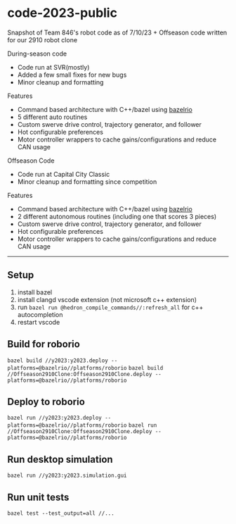 # code-2023-public

Snapshot of Team 846's robot code as of 7/10/23 + Offseason code written for our 2910 robot clone

During-season code
 - Code run at SVR(mostly)
 - Added a few small fixes for new bugs
 - Minor cleanup and formatting

Features
 - Command based architecture with C++/bazel using [bazelrio](https://github.com/bazelRio/bazelRio/)
 - 5 different auto routines
 - Custom swerve drive control, trajectory generator, and follower
 - Hot configurable preferences
 - Motor controller wrappers to cache gains/configurations and reduce CAN usage

Offseason Code
 - Code run at Capital City Classic
 - Minor cleanup and formatting since competition

Features
 - Command based architecture with C++/bazel using [bazelrio](https://github.com/bazelRio/bazelRio/)
 - 2 different autonomous routines (including one that scores 3 pieces)
 - Custom swerve drive control, trajectory generator, and follower
 - Hot configurable preferences
 - Motor controller wrappers to cache gains/configurations and reduce CAN usage
 
---

## Setup
1. install bazel
2. install clangd vscode extension (not microsoft c++ extension)
3. run `bazel run @hedron_compile_commands//:refresh_all` for c++ autocompletion
5. restart vscode

## Build for roborio
`bazel build //y2023:y2023.deploy --platforms=@bazelrio//platforms/roborio`
`bazel build //Offseason2910Clone:Offseason2910Clone.deploy --platforms=@bazelrio//platforms/roborio`

## Deploy to roborio
`bazel run //y2023:y2023.deploy --platforms=@bazelrio//platforms/roborio`
`bazel run //Offseason2910Clone:Offseason2910Clone.deploy --platforms=@bazelrio//platforms/roborio`

## Run desktop simulation
`bazel run //y2023:y2023.simulation.gui`

## Run unit tests
`bazel test --test_output=all //...`

